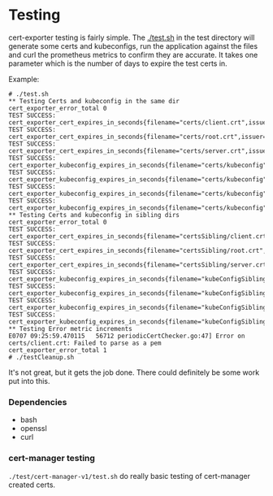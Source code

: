 # Testing

cert-exporter testing is fairly simple.  The [./test.sh](../test/files/test.sh) in the test directory will generate some certs and kubeconfigs, run the application against the files and curl the prometheus metrics to confirm they are accurate.  It takes one parameter which is the number of days to expire the test certs in.

Example:

```
# ./test.sh
** Testing Certs and kubeconfig in the same dir
cert_exporter_error_total 0
TEST SUCCESS: cert_exporter_cert_expires_in_seconds{filename="certs/client.crt",issuer="root",nodename="master0"}
TEST SUCCESS: cert_exporter_cert_expires_in_seconds{filename="certs/root.crt",issuer="root",nodename="master0"}
TEST SUCCESS: cert_exporter_cert_expires_in_seconds{filename="certs/server.crt",issuer="root",nodename="master0"}
TEST SUCCESS: cert_exporter_kubeconfig_expires_in_seconds{filename="certs/kubeconfig",name="cluster1",nodename="master0",type="cluster"}
TEST SUCCESS: cert_exporter_kubeconfig_expires_in_seconds{filename="certs/kubeconfig",name="cluster2",nodename="master0",type="cluster"}
TEST SUCCESS: cert_exporter_kubeconfig_expires_in_seconds{filename="certs/kubeconfig",name="user1",nodename="master0",type="user"}
TEST SUCCESS: cert_exporter_kubeconfig_expires_in_seconds{filename="certs/kubeconfig",name="user2",nodename="master0",type="user"}
** Testing Certs and kubeconfig in sibling dirs
cert_exporter_error_total 0
TEST SUCCESS: cert_exporter_cert_expires_in_seconds{filename="certsSibling/client.crt",issuer="root",nodename="master0"}
TEST SUCCESS: cert_exporter_cert_expires_in_seconds{filename="certsSibling/root.crt",issuer="root",nodename="master0"}
TEST SUCCESS: cert_exporter_cert_expires_in_seconds{filename="certsSibling/server.crt",issuer="root",nodename="master0"}
TEST SUCCESS: cert_exporter_kubeconfig_expires_in_seconds{filename="kubeConfigSibling/kubeconfig",name="cluster1",nodename="master0",type="cluster"}
TEST SUCCESS: cert_exporter_kubeconfig_expires_in_seconds{filename="kubeConfigSibling/kubeconfig",name="cluster2",nodename="master0",type="cluster"}
TEST SUCCESS: cert_exporter_kubeconfig_expires_in_seconds{filename="kubeConfigSibling/kubeconfig",name="user1",nodename="master0",type="user"}
TEST SUCCESS: cert_exporter_kubeconfig_expires_in_seconds{filename="kubeConfigSibling/kubeconfig",name="user2",nodename="master0",type="user"}
** Testing Error metric increments
E0707 09:25:59.470115   56712 periodicCertChecker.go:47] Error on certs/client.crt: Failed to parse as a pem
cert_exporter_error_total 1
# ./testCleanup.sh
```

It's not great, but it gets the job done.  There could definitely be some work put into this.

### Dependencies

- bash
- openssl
- curl

### cert-manager testing

`./test/cert-manager-v1/test.sh` do really basic testing of cert-manager created certs.

